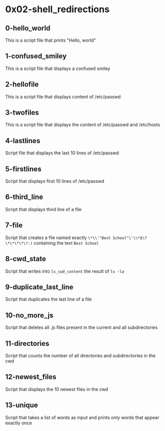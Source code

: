 # 0x02-shell_redirections

## 0-hello_world

This is a script file that prints "Hello, world"

## 1-confused_smiley

This is a script file that displays a confused smiley

## 2-hellofile

This is a script file that displays content of /etc/passwd

## 3-twofiles

This is a script file that displays the content of /etc/passwd and /etc/hosts

## 4-lastlines

Script file that displays the last 10 lines of /etc/passwd

## 5-firstlines

Script that displays first 10 lines of /etc/passwd

## 6-third_line

Script that displays third line of a file

## 7-file

Script that creates a file named exactly `\*\\'"Best School"\'\\*$\?\*\*\*\*\*:)` containing the text `Best School`

## 8-cwd_state

Script that writes into `ls_cwd_content` the result of `ls -la`

## 9-duplicate_last_line

Script that duplicates the last line of a file

## 10-no_more_js

Script that deletes all .js files present in the current and all subdirectories

## 11-directories

Script that counts the number of all directories and subdirectories in the cwd

## 12-newest_files

Script that displays the 10 newest files in the cwd

## 13-unique

Script that takes a list of words as input and prints only words that appear
exactly once

